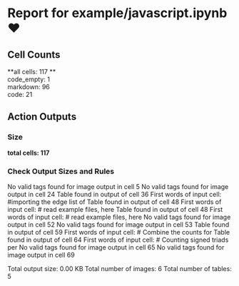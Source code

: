 # Report for example/javascript.ipynb ❤ 

## Cell Counts   
**all cells: 117 **  
code_empty: 1   
markdown: 96   
code: 21   

## Action Outputs

### Size
**total cells: 117**

### Check Output Sizes and Rules
No valid tags found for image output in cell 5
No valid tags found for image output in cell 24
Table found in output of cell 36
First words of input cell: #importing the edge list of
Table found in output of cell 48
First words of input cell: # read example files, here
Table found in output of cell 48
First words of input cell: # read example files, here
No valid tags found for image output in cell 52
No valid tags found for image output in cell 53
Table found in output of cell 59
First words of input cell: # Combine the counts for
Table found in output of cell 64
First words of input cell: # Counting signed triads per
No valid tags found for image output in cell 65
No valid tags found for image output in cell 69

Total output size: 0.00 KB
Total number of images: 6
Total number of tables: 5
